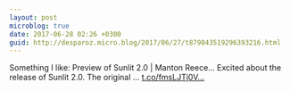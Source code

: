 ```yaml
---
layout: post
microblog: true
date: 2017-06-28 02:26 +0300
guid: http://desparoz.micro.blog/2017/06/27/t879843519296393216.html
---
```

Something I like: Preview of Sunlit 2.0 | Manton Reece… 
 Excited about the release of Sunlit 2.0. The original ... [t.co/fmsLJTj0V...](https://t.co/fmsLJTj0V8)
